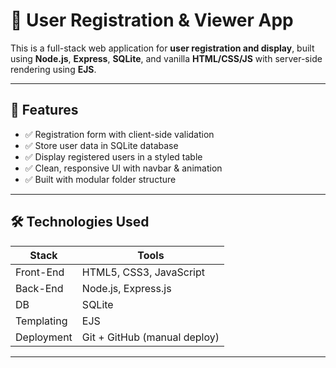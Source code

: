 # 📝 User Registration & Viewer App

This is a full-stack web application for **user registration and display**, built using **Node.js**, **Express**, **SQLite**, and vanilla **HTML/CSS/JS** with server-side rendering using **EJS**.

---



## 🚀 Features

- ✅ Registration form with client-side validation
- ✅ Store user data in SQLite database
- ✅ Display registered users in a styled table
- ✅ Clean, responsive UI with navbar & animation
- ✅ Built with modular folder structure

---

## 🛠️ Technologies Used

| Stack       | Tools                         |
|-------------|-------------------------------|
| Front-End   | HTML5, CSS3, JavaScript       |
| Back-End    | Node.js, Express.js           |
| DB          | SQLite                        |
| Templating  | EJS                           |
| Deployment  | Git + GitHub (manual deploy)  |

---

